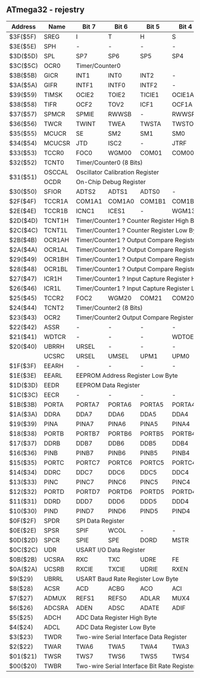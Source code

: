 ## ATmega32 - rejestry

<table class="tg">
<thead>
  <tr>
    <th class="tg-1wig">Address</th>
    <th class="tg-1wig">Name</th>
    <th class="tg-1wig">Bit 7</th>
    <th class="tg-1wig">Bit 6</th>
    <th class="tg-1wig">Bit 5</th>
    <th class="tg-1wig">Bit 4</th>
    <th class="tg-1wig">Bit 3</th>
    <th class="tg-1wig">Bit 2</th>
    <th class="tg-1wig">Bit 1</th>
    <th class="tg-1wig">Bit 0</th>
  </tr>
</thead>
<tbody>
  <tr>
    <td class="tg-0lax">$3F($5F)</td>
    <td class="tg-0lax">SREG</td>
    <td class="tg-baqh">I</td>
    <td class="tg-baqh">T</td>
    <td class="tg-baqh">H</td>
    <td class="tg-baqh">S</td>
    <td class="tg-baqh">V</td>
    <td class="tg-baqh">N</td>
    <td class="tg-baqh">Z</td>
    <td class="tg-baqh">C</td>
  </tr>
  <tr>
    <td class="tg-0lax">$3E($5E)</td>
    <td class="tg-0lax">SPH</td>
    <td class="tg-6qw1">-</td>
    <td class="tg-6qw1">-</td>
    <td class="tg-6qw1">-</td>
    <td class="tg-6qw1">-</td>
    <td class="tg-baqh">SP11</td>
    <td class="tg-baqh">SP10</td>
    <td class="tg-baqh">SP9</td>
    <td class="tg-baqh">SP8</td>
  </tr>
  <tr>
    <td class="tg-0lax">$3D($5D)</td>
    <td class="tg-0lax">SPL</td>
    <td class="tg-baqh">SP7</td>
    <td class="tg-baqh">SP6</td>
    <td class="tg-baqh">SP5</td>
    <td class="tg-baqh">SP4</td>
    <td class="tg-baqh">SP3</td>
    <td class="tg-baqh">SP2</td>
    <td class="tg-baqh">SP1</td>
    <td class="tg-baqh">SP0</td>
  </tr>
  <tr>
    <td class="tg-0lax">$3C($5C)</td>
    <td class="tg-0lax">OCR0</td>
    <td class="tg-0lax" colspan="8">Timer/Counter0</td>
  </tr>
  <tr>
    <td class="tg-0lax">$3B($5B)</td>
    <td class="tg-0lax">GICR</td>
    <td class="tg-baqh">INT1</td>
    <td class="tg-baqh">INT0</td>
    <td class="tg-baqh">INT2</td>
    <td class="tg-6qw1">-</td>
    <td class="tg-c7wh">-</td>
    <td class="tg-c7wh">-</td>
    <td class="tg-baqh">IVSEL</td>
    <td class="tg-baqh">IVCE</td>
  </tr>
  <tr>
    <td class="tg-0lax">$3A($5A)</td>
    <td class="tg-0lax">GIFR</td>
    <td class="tg-baqh">INTF1</td>
    <td class="tg-baqh">INTF0</td>
    <td class="tg-baqh">INTF2</td>
    <td class="tg-c7wh">-</td>
    <td class="tg-c7wh">-</td>
    <td class="tg-c7wh">-</td>
    <td class="tg-c7wh">-</td>
    <td class="tg-c7wh">-</td>
  </tr>
  <tr>
    <td class="tg-0lax">$39($59)</td>
    <td class="tg-0lax">TIMSK</td>
    <td class="tg-baqh">OCIE2</td>
    <td class="tg-baqh">TOIE2</td>
    <td class="tg-baqh">TICIE1</td>
    <td class="tg-baqh">OCIE1A</td>
    <td class="tg-baqh">OCIE1B</td>
    <td class="tg-baqh">TOIE1</td>
    <td class="tg-baqh">OCIE0</td>
    <td class="tg-baqh">TOIE0</td>
  </tr>
  <tr>
    <td class="tg-0lax">$38($58)</td>
    <td class="tg-0lax">TIFR</td>
    <td class="tg-baqh">OCF2</td>
    <td class="tg-baqh">TOV2</td>
    <td class="tg-baqh">ICF1</td>
    <td class="tg-baqh">OCF1A</td>
    <td class="tg-baqh">OCF1B</td>
    <td class="tg-baqh">TOV1</td>
    <td class="tg-baqh">OCF0</td>
    <td class="tg-baqh">TOV0</td>
  </tr>
  <tr>
    <td class="tg-0lax">$37($57)</td>
    <td class="tg-0lax">SPMCR</td>
    <td class="tg-baqh">SPMIE</td>
    <td class="tg-baqh">RWWSB</td>
    <td class="tg-c7wh">-</td>
    <td class="tg-baqh">RWWSRE</td>
    <td class="tg-baqh">BLBSET</td>
    <td class="tg-baqh">PGWRT</td>
    <td class="tg-baqh">PGERS</td>
    <td class="tg-baqh">SPMEN</td>
  </tr>
  <tr>
    <td class="tg-0lax">$36($56)</td>
    <td class="tg-0lax">TWCR</td>
    <td class="tg-baqh">TWINT</td>
    <td class="tg-baqh">TWEA</td>
    <td class="tg-baqh">TWSTA</td>
    <td class="tg-baqh">TWSTO</td>
    <td class="tg-baqh">TWWC</td>
    <td class="tg-baqh">TWEN</td>
    <td class="tg-c7wh">-</td>
    <td class="tg-baqh">TWIE</td>
  </tr>
  <tr>
    <td class="tg-0lax">$35($55)</td>
    <td class="tg-0lax">MCUCR</td>
    <td class="tg-baqh">SE</td>
    <td class="tg-baqh">SM2</td>
    <td class="tg-baqh">SM1</td>
    <td class="tg-baqh">SM0</td>
    <td class="tg-baqh">ISC11</td>
    <td class="tg-baqh">ISC10</td>
    <td class="tg-baqh">ISC01</td>
    <td class="tg-baqh">ISC00</td>
  </tr>
  <tr>
    <td class="tg-0lax">$34($54)</td>
    <td class="tg-0lax">MCUCSR</td>
    <td class="tg-baqh">JTD</td>
    <td class="tg-baqh">ISC2</td>
    <td class="tg-c7wh">-</td>
    <td class="tg-baqh">JTRF</td>
    <td class="tg-baqh">WDRF</td>
    <td class="tg-baqh">BORF</td>
    <td class="tg-baqh">EXTRF</td>
    <td class="tg-baqh">PORF</td>
  </tr>
  <tr>
    <td class="tg-0lax">$33($53)</td>
    <td class="tg-0lax">TCCR0</td>
    <td class="tg-baqh">FOC0</td>
    <td class="tg-baqh">WGM00</td>
    <td class="tg-baqh">COM01</td>
    <td class="tg-baqh">COM00</td>
    <td class="tg-baqh">WGM01</td>
    <td class="tg-baqh">CS02</td>
    <td class="tg-baqh">CS01</td>
    <td class="tg-baqh">CS00</td>
  </tr>
  <tr>
    <td class="tg-0lax">$32($52)</td>
    <td class="tg-0lax">TCNT0</td>
    <td class="tg-0lax" colspan="8">Timer/Counter0 (8 Bits)</td>
  </tr>
  <tr>
    <td class="tg-0lax" rowspan="2">$31($51)</td>
    <td class="tg-0lax">OSCCAL</td>
    <td class="tg-0lax" colspan="8">Oscillator Calibration Register</td>
  </tr>
  <tr>
    <td class="tg-0lax">OCDR</td>
    <td class="tg-0lax" colspan="8">On-Chip Debug Register</td>
  </tr>
  <tr>
    <td class="tg-0lax">$30($50)</td>
    <td class="tg-0lax">SFIOR</td>
    <td class="tg-baqh">ADTS2</td>
    <td class="tg-baqh">ADTS1</td>
    <td class="tg-baqh">ADTS0</td>
    <td class="tg-c7wh">-</td>
    <td class="tg-baqh">ACME</td>
    <td class="tg-baqh">PUD</td>
    <td class="tg-baqh">PSR2</td>
    <td class="tg-baqh">PSR10</td>
  </tr>
  <tr>
    <td class="tg-0lax">$2F($4F)</td>
    <td class="tg-0lax">TCCR1A</td>
    <td class="tg-baqh">COM1A1</td>
    <td class="tg-baqh">COM1A0</td>
    <td class="tg-baqh">COM1B1</td>
    <td class="tg-baqh">COM1B0</td>
    <td class="tg-baqh">FOC1A</td>
    <td class="tg-baqh">FOC1B</td>
    <td class="tg-baqh">WGM11</td>
    <td class="tg-baqh">WGM10</td>
  </tr>
  <tr>
    <td class="tg-0lax">$2E($4E)</td>
    <td class="tg-0lax">TCCR1B</td>
    <td class="tg-baqh">ICNC1</td>
    <td class="tg-baqh">ICES1</td>
    <td class="tg-c7wh">-</td>
    <td class="tg-baqh">WGM13</td>
    <td class="tg-baqh">WGM12</td>
    <td class="tg-baqh">CS12</td>
    <td class="tg-baqh">CS11</td>
    <td class="tg-baqh">CS10</td>
  </tr>
  <tr>
    <td class="tg-0lax">$2D($4D)</td>
    <td class="tg-0lax">TCNT1H</td>
    <td class="tg-0lax" colspan="8">Timer/Counter1 ? Counter Register High Byte</td>
  </tr>
  <tr>
    <td class="tg-0lax">$2C($4C)</td>
    <td class="tg-0lax">TCNT1L</td>
    <td class="tg-0lax" colspan="8">Timer/Counter1 ? Counter Register Low Byte</td>
  </tr>
  <tr>
    <td class="tg-0lax">$2B($4B)</td>
    <td class="tg-0lax">OCR1AH</td>
    <td class="tg-0lax" colspan="8">Timer/Counter1 ? Output Compare Register A High Byte</td>
  </tr>
  <tr>
    <td class="tg-0lax">$2A($4A)</td>
    <td class="tg-0lax">OCR1AL</td>
    <td class="tg-0lax" colspan="8">Timer/Counter1 ? Output Compare Register A Low Byte</td>
  </tr>
  <tr>
    <td class="tg-0lax">$29($49)</td>
    <td class="tg-0lax">OCR1BH</td>
    <td class="tg-0lax" colspan="8">Timer/Counter1 ? Output Compare Register B High Byte</td>
  </tr>
  <tr>
    <td class="tg-0lax">$28($48)</td>
    <td class="tg-0lax">OCR1BL</td>
    <td class="tg-0lax" colspan="8">Timer/Counter1 ? Output Compare Register B Low Byte</td>
  </tr>
  <tr>
    <td class="tg-0lax">$27($47)</td>
    <td class="tg-0lax">ICR1H</td>
    <td class="tg-0lax" colspan="8">Timer/Counter1 ? Input Capture Register High Byte</td>
  </tr>
  <tr>
    <td class="tg-0lax">$26($46)</td>
    <td class="tg-0lax">ICR1L</td>
    <td class="tg-0lax" colspan="8">Timer/Counter1 ? Input Capture Register Low Byte</td>
  </tr>
  <tr>
    <td class="tg-0lax">$25($45)</td>
    <td class="tg-0lax">TCCR2</td>
    <td class="tg-baqh">FOC2</td>
    <td class="tg-baqh">WGM20</td>
    <td class="tg-baqh">COM21</td>
    <td class="tg-baqh">COM20</td>
    <td class="tg-baqh">WGM21</td>
    <td class="tg-baqh">CS22</td>
    <td class="tg-baqh">CS21</td>
    <td class="tg-baqh">CS20</td>
  </tr>
  <tr>
    <td class="tg-0lax">$24($44)</td>
    <td class="tg-0lax">TCNT2</td>
    <td class="tg-0lax" colspan="8">Timer/Counter2 (8 Bits)</td>
  </tr>
  <tr>
    <td class="tg-0lax">$23($43)</td>
    <td class="tg-0lax">OCR2</td>
    <td class="tg-0lax" colspan="8">Timer/Counter2 Output Compare Register</td>
  </tr>
  <tr>
    <td class="tg-0lax">$22($42)</td>
    <td class="tg-0lax">ASSR</td>
    <td class="tg-c7wh">-</td>
    <td class="tg-c7wh">-</td>
    <td class="tg-c7wh">-</td>
    <td class="tg-c7wh">-</td>
    <td class="tg-baqh">AS2</td>
    <td class="tg-baqh">TCN2UB</td>
    <td class="tg-baqh">OCR2UB</td>
    <td class="tg-baqh">TCR2UB</td>
  </tr>
  <tr>
    <td class="tg-0lax">$21($41)</td>
    <td class="tg-0lax">WDTCR</td>
    <td class="tg-c7wh">-</td>
    <td class="tg-c7wh">-</td>
    <td class="tg-c7wh">-</td>
    <td class="tg-baqh">WDTOE</td>
    <td class="tg-baqh">WDE</td>
    <td class="tg-baqh">WDP2</td>
    <td class="tg-baqh">WDP1</td>
    <td class="tg-baqh">WDP0</td>
  </tr>
  <tr>
    <td class="tg-0lax">$20($40)</td>
    <td class="tg-0lax">UBRRH</td>
    <td class="tg-baqh">URSEL</td>
    <td class="tg-c7wh">-</td>
    <td class="tg-c7wh">-</td>
    <td class="tg-c7wh">-</td>
    <td class="tg-0lax" colspan="4">UBRR[11:8]</td>
  </tr>
  <tr>
    <td class="tg-0lax"></td>
    <td class="tg-0lax">UCSRC</td>
    <td class="tg-baqh">URSEL</td>
    <td class="tg-baqh">UMSEL</td>
    <td class="tg-baqh">UPM1</td>
    <td class="tg-baqh">UPM0</td>
    <td class="tg-baqh">USBS</td>
    <td class="tg-baqh">UCSZ1</td>
    <td class="tg-baqh">UCSZ0</td>
    <td class="tg-baqh">UCPOL</td>
  </tr>
  <tr>
    <td class="tg-0lax">$1F($3F)</td>
    <td class="tg-0lax">EEARH</td>
    <td class="tg-c7wh">-</td>
    <td class="tg-c7wh">-</td>
    <td class="tg-c7wh">-</td>
    <td class="tg-c7wh">-</td>
    <td class="tg-c7wh">-</td>
    <td class="tg-c7wh">-</td>
    <td class="tg-baqh">EEAR9</td>
    <td class="tg-baqh">EEAR8</td>
  </tr>
  <tr>
    <td class="tg-0lax">$1E($3E)</td>
    <td class="tg-0lax">EEARL</td>
    <td class="tg-0lax" colspan="8">EEPROM Address Register Low Byte</td>
  </tr>
  <tr>
    <td class="tg-0lax">$1D($3D)</td>
    <td class="tg-0lax">EEDR</td>
    <td class="tg-0lax" colspan="8">EEPROM Data Register</td>
  </tr>
  <tr>
    <td class="tg-0lax">$1C($3C)</td>
    <td class="tg-0lax">EECR</td>
    <td class="tg-c7wh">-</td>
    <td class="tg-c7wh">-</td>
    <td class="tg-c7wh">-</td>
    <td class="tg-c7wh">-</td>
    <td class="tg-baqh">EERIE</td>
    <td class="tg-baqh">EEMWE</td>
    <td class="tg-baqh">EEWE</td>
    <td class="tg-baqh">EERE</td>
  </tr>
  <tr>
    <td class="tg-0lax">$1B($3B)</td>
    <td class="tg-0lax">PORTA</td>
    <td class="tg-baqh">PORTA7</td>
    <td class="tg-baqh">PORTA6</td>
    <td class="tg-baqh">PORTA5</td>
    <td class="tg-baqh">PORTA4</td>
    <td class="tg-baqh">PORTA3</td>
    <td class="tg-baqh">PORTA2</td>
    <td class="tg-baqh">PORTA1</td>
    <td class="tg-baqh">PORTA0</td>
  </tr>
  <tr>
    <td class="tg-0lax">$1A($3A)</td>
    <td class="tg-0lax">DDRA</td>
    <td class="tg-baqh">DDA7</td>
    <td class="tg-baqh">DDA6</td>
    <td class="tg-baqh">DDA5</td>
    <td class="tg-baqh">DDA4</td>
    <td class="tg-baqh">DDA3</td>
    <td class="tg-baqh">DDA2</td>
    <td class="tg-baqh">DDA1</td>
    <td class="tg-baqh">DDA0</td>
  </tr>
  <tr>
    <td class="tg-0lax">$19($39)</td>
    <td class="tg-0lax">PINA</td>
    <td class="tg-baqh">PINA7</td>
    <td class="tg-baqh">PINA6</td>
    <td class="tg-baqh">PINA5</td>
    <td class="tg-baqh">PINA4</td>
    <td class="tg-baqh">PINA3</td>
    <td class="tg-baqh">PINA2</td>
    <td class="tg-baqh">PINA1</td>
    <td class="tg-baqh">PINA0</td>
  </tr>
  <tr>
    <td class="tg-0lax">$18($38)</td>
    <td class="tg-0lax">PORTB</td>
    <td class="tg-baqh">PORTB7</td>
    <td class="tg-baqh">PORTB6</td>
    <td class="tg-baqh">PORTB5</td>
    <td class="tg-baqh">PORTB4</td>
    <td class="tg-baqh">PORTB3</td>
    <td class="tg-baqh">PORTB2</td>
    <td class="tg-baqh">PORTB1</td>
    <td class="tg-baqh">PORTB0</td>
  </tr>
  <tr>
    <td class="tg-0lax">$17($37)</td>
    <td class="tg-0lax">DDRB</td>
    <td class="tg-baqh">DDB7</td>
    <td class="tg-baqh">DDB6</td>
    <td class="tg-baqh">DDB5</td>
    <td class="tg-baqh">DDB4</td>
    <td class="tg-baqh">DDB3</td>
    <td class="tg-baqh">DDB2</td>
    <td class="tg-baqh">DDB1</td>
    <td class="tg-baqh">DDB0</td>
  </tr>
  <tr>
    <td class="tg-0lax">$16($36)</td>
    <td class="tg-0lax">PINB</td>
    <td class="tg-baqh">PINB7</td>
    <td class="tg-baqh">PINB6</td>
    <td class="tg-baqh">PINB5</td>
    <td class="tg-baqh">PINB4</td>
    <td class="tg-baqh">PINB3</td>
    <td class="tg-baqh">PINB2</td>
    <td class="tg-baqh">PINB1</td>
    <td class="tg-baqh">PINB0</td>
  </tr>
  <tr>
    <td class="tg-0lax">$15($35)</td>
    <td class="tg-0lax">PORTC</td>
    <td class="tg-baqh">PORTC7</td>
    <td class="tg-baqh">PORTC6</td>
    <td class="tg-baqh">PORTC5</td>
    <td class="tg-baqh">PORTC4</td>
    <td class="tg-baqh">PORTC3</td>
    <td class="tg-baqh">PORTC2</td>
    <td class="tg-baqh">PORTC1</td>
    <td class="tg-baqh">PORTC0</td>
  </tr>
  <tr>
    <td class="tg-0lax">$14($34)</td>
    <td class="tg-0lax">DDRC</td>
    <td class="tg-baqh">DDC7</td>
    <td class="tg-baqh">DDC6</td>
    <td class="tg-baqh">DDC5</td>
    <td class="tg-baqh">DDC4</td>
    <td class="tg-baqh">DDC3</td>
    <td class="tg-baqh">DDC2</td>
    <td class="tg-baqh">DDC1</td>
    <td class="tg-baqh">DDC0</td>
  </tr>
  <tr>
    <td class="tg-0lax">$13($33)</td>
    <td class="tg-0lax">PINC</td>
    <td class="tg-baqh">PINC7</td>
    <td class="tg-baqh">PINC6</td>
    <td class="tg-baqh">PINC5</td>
    <td class="tg-baqh">PINC4</td>
    <td class="tg-baqh">PINC3</td>
    <td class="tg-baqh">PINC2</td>
    <td class="tg-baqh">PINC1</td>
    <td class="tg-baqh">PINC0</td>
  </tr>
  <tr>
    <td class="tg-0lax">$12($32)</td>
    <td class="tg-0lax">PORTD</td>
    <td class="tg-baqh">PORTD7</td>
    <td class="tg-baqh">PORTD6</td>
    <td class="tg-baqh">PORTD5</td>
    <td class="tg-baqh">PORTD4</td>
    <td class="tg-baqh">PORTD3</td>
    <td class="tg-baqh">PORTD2</td>
    <td class="tg-baqh">PORTD1</td>
    <td class="tg-baqh">PORTD0</td>
  </tr>
  <tr>
    <td class="tg-0lax">$11($31)</td>
    <td class="tg-0lax">DDRD</td>
    <td class="tg-baqh">DDD7</td>
    <td class="tg-baqh">DDD6</td>
    <td class="tg-baqh">DDD5</td>
    <td class="tg-baqh">DDD4</td>
    <td class="tg-baqh">DDD3</td>
    <td class="tg-baqh">DDD2</td>
    <td class="tg-baqh">DDD1</td>
    <td class="tg-baqh">DDD0</td>
  </tr>
  <tr>
    <td class="tg-0lax">$10($30)</td>
    <td class="tg-0lax">PIND</td>
    <td class="tg-baqh">PIND7</td>
    <td class="tg-baqh">PIND6</td>
    <td class="tg-baqh">PIND5</td>
    <td class="tg-baqh">PIND4</td>
    <td class="tg-baqh">PIND3</td>
    <td class="tg-baqh">PIND2</td>
    <td class="tg-baqh">PIND1</td>
    <td class="tg-baqh">PIND0</td>
  </tr>
  <tr>
    <td class="tg-0lax">$0F($2F)</td>
    <td class="tg-0lax">SPDR</td>
    <td class="tg-0lax" colspan="8">SPI Data Register</td>
  </tr>
  <tr>
    <td class="tg-0lax">$0E($2E)</td>
    <td class="tg-0lax">SPSR</td>
    <td class="tg-baqh">SPIF</td>
    <td class="tg-baqh">WCOL</td>
    <td class="tg-c7wh">-</td>
    <td class="tg-c7wh">-</td>
    <td class="tg-c7wh">-</td>
    <td class="tg-c7wh">-</td>
    <td class="tg-c7wh">-</td>
    <td class="tg-baqh">SPI2X</td>
  </tr>
  <tr>
    <td class="tg-0lax">$0D($2D)</td>
    <td class="tg-0lax">SPCR</td>
    <td class="tg-baqh">SPIE</td>
    <td class="tg-baqh">SPE</td>
    <td class="tg-baqh">DORD</td>
    <td class="tg-baqh">MSTR</td>
    <td class="tg-baqh">CPOL</td>
    <td class="tg-baqh">CPHA</td>
    <td class="tg-baqh">SPR1</td>
    <td class="tg-baqh">SPR0</td>
  </tr>
  <tr>
    <td class="tg-0lax">$0C($2C)</td>
    <td class="tg-0lax">UDR</td>
    <td class="tg-0lax" colspan="8">USART I/O Data Register</td>
  </tr>
  <tr>
    <td class="tg-0lax">$0B($2B)</td>
    <td class="tg-0lax">UCSRA</td>
    <td class="tg-baqh">RXC</td>
    <td class="tg-baqh">TXC</td>
    <td class="tg-baqh">UDRE</td>
    <td class="tg-baqh">FE</td>
    <td class="tg-baqh">DOR</td>
    <td class="tg-baqh">PE</td>
    <td class="tg-baqh">U2X</td>
    <td class="tg-baqh">MPCM</td>
  </tr>
  <tr>
    <td class="tg-0lax">$0A($2A)</td>
    <td class="tg-0lax">UCSRB</td>
    <td class="tg-baqh">RXCIE</td>
    <td class="tg-baqh">TXCIE</td>
    <td class="tg-baqh">UDRIE</td>
    <td class="tg-baqh">RXEN</td>
    <td class="tg-baqh">TXEN</td>
    <td class="tg-baqh">UCSZ2</td>
    <td class="tg-baqh">RXB8</td>
    <td class="tg-baqh">TXB8</td>
  </tr>
  <tr>
    <td class="tg-0lax">$9($29)</td>
    <td class="tg-0lax">UBRRL</td>
    <td class="tg-0lax" colspan="8">USART Baud Rate Register Low Byte</td>
  </tr>
  <tr>
    <td class="tg-0lax">$8($28)</td>
    <td class="tg-0lax">ACSR</td>
    <td class="tg-baqh">ACD</td>
    <td class="tg-baqh">ACBG</td>
    <td class="tg-baqh">ACO</td>
    <td class="tg-baqh">ACI</td>
    <td class="tg-baqh">ACIE</td>
    <td class="tg-baqh">ACIC</td>
    <td class="tg-baqh">ACIS1</td>
    <td class="tg-baqh">ACIS0</td>
  </tr>
  <tr>
    <td class="tg-0lax">$7($27)</td>
    <td class="tg-0lax">ADMUX</td>
    <td class="tg-baqh">REFS1</td>
    <td class="tg-baqh">REFS0</td>
    <td class="tg-baqh">ADLAR</td>
    <td class="tg-baqh">MUX4</td>
    <td class="tg-baqh">MUX3</td>
    <td class="tg-baqh">MUX2</td>
    <td class="tg-baqh">MUX1</td>
    <td class="tg-baqh">MUX0</td>
  </tr>
  <tr>
    <td class="tg-0lax">$6($26)</td>
    <td class="tg-0lax">ADCSRA</td>
    <td class="tg-baqh">ADEN</td>
    <td class="tg-baqh">ADSC</td>
    <td class="tg-baqh">ADATE</td>
    <td class="tg-baqh">ADIF</td>
    <td class="tg-baqh">ADIE</td>
    <td class="tg-baqh">ADPS2</td>
    <td class="tg-baqh">ADPS1</td>
    <td class="tg-baqh">ADPS0</td>
  </tr>
  <tr>
    <td class="tg-0lax">$5($25)</td>
    <td class="tg-0lax">ADCH</td>
    <td class="tg-0lax" colspan="8">ADC Data Register High Byte</td>
  </tr>
  <tr>
    <td class="tg-0lax">$4($24)</td>
    <td class="tg-0lax">ADCL</td>
    <td class="tg-0lax" colspan="8">ADC Data Register Low Byte</td>
  </tr>
  <tr>
    <td class="tg-0lax">$3($23)</td>
    <td class="tg-0lax">TWDR</td>
    <td class="tg-0lax" colspan="8">Two-wire Serial Interface Data Register</td>
  </tr>
  <tr>
    <td class="tg-0lax">$2($22)</td>
    <td class="tg-0lax">TWAR</td>
    <td class="tg-baqh">TWA6</td>
    <td class="tg-baqh">TWA5</td>
    <td class="tg-baqh">TWA4</td>
    <td class="tg-baqh">TWA3</td>
    <td class="tg-baqh">TWA2</td>
    <td class="tg-baqh">TWA1</td>
    <td class="tg-baqh">TWA0</td>
    <td class="tg-baqh">TWGCE</td>
  </tr>
  <tr>
    <td class="tg-0lax">$01($21)</td>
    <td class="tg-0lax">TWSR</td>
    <td class="tg-baqh">TWS7</td>
    <td class="tg-baqh">TWS6</td>
    <td class="tg-baqh">TWS5</td>
    <td class="tg-baqh">TWS4</td>
    <td class="tg-baqh">TWS3</td>
    <td class="tg-c7wh">-</td>
    <td class="tg-baqh">TWPS1</td>
    <td class="tg-baqh">TWPS0</td>
  </tr>
  <tr>
    <td class="tg-0lax">$00($20)</td>
    <td class="tg-0lax">TWBR</td>
    <td class="tg-0lax" colspan="8">Two-wire Serial Interface Bit Rate Register</td>
  </tr>
</tbody>
</table>
